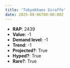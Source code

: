 ```yaml
---
title: 'Tokyokhaos Giraffe'
date: 2025-08-06T00:00:00Z
---
```

- **RAP**: 2439
- **Value**: -1
- **Demand level**: -1
- **Trend**: -1
- **Projected?**: True
- **Hyped?**: True
- **Rare?**: True
